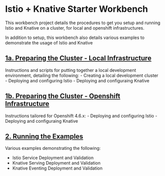 # Istio + Knative Starter Workbench

This workbench project details the procedures to get you setup and running Istio and Knative on a cluster, for local and openshift infrastructures. 

In addition to setup, this workbench also details various examples to demonstrate the usage of Istio and Knative

## [1a. Preparing the Cluster - Local Infrastructure](docs/LOCAL_SETUP.md)

Instructions and scripts for putting together a local development environment, detailing the following: 
    - Creating a local development cluster
    - Deploying and configuring Istio
    - Deploying and configuraing Knative

## [1b. Preparing the Cluster - Openshift Infrastructure](docs/OCP_SETUP.md)

Instructions tailored for Openshift 4.6.x: 
    - Deploying and configuring Istio
    - Deploying and configuraing Knative

## [2. Running the Examples](docs/EXAMPLES.md)

Various examples demonstrating the following: 

- Istio Service Deployment and Validation
- Knative Serving Deployment and Validation
- Knative Eventing Deployment and Validation